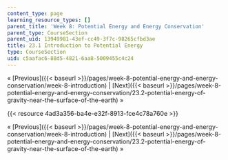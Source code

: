 ```yaml
---
content_type: page
learning_resource_types: []
parent_title: 'Week 8: Potential Energy and Energy Conservation'
parent_type: CourseSection
parent_uid: 13949981-43ef-cc49-3f7c-98265cfbd3ae
title: 23.1 Introduction to Potential Energy
type: CourseSection
uid: c5aafac6-88d5-4821-6aa8-5009455c4c24
---
```


« [Previous]({{< baseurl >}}/pages/week-8-potential-energy-and-energy-conservation/week-8-introduction) | [Next]({{< baseurl >}}/pages/week-8-potential-energy-and-energy-conservation/23.2-potential-energy-of-gravity-near-the-surface-of-the-earth) »

{{< resource 4ad3a356-ba4e-e32f-8913-fce4c78a760e >}}

« [Previous]({{< baseurl >}}/pages/week-8-potential-energy-and-energy-conservation/week-8-introduction) | [Next]({{< baseurl >}}/pages/week-8-potential-energy-and-energy-conservation/23.2-potential-energy-of-gravity-near-the-surface-of-the-earth) »